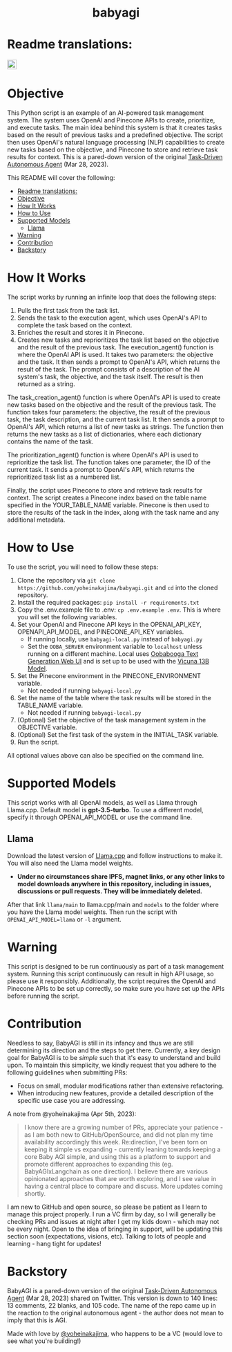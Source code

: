 <h1 align="center">
 babyagi

</h1>

# Readme translations:
<kbd>[<img title="Russian" alt="Russian" src="https://cdn.staticaly.com/gh/hjnilsson/country-flags/master/svg/ru.svg" width="22">](docs/README-ru.md)</kbd>

# Objective
This Python script is an example of an AI-powered task management system. The system uses OpenAI and Pinecone APIs to create, prioritize, and execute tasks. The main idea behind this system is that it creates tasks based on the result of previous tasks and a predefined objective. The script then uses OpenAI's natural language processing (NLP) capabilities to create new tasks based on the objective, and Pinecone to store and retrieve task results for context. This is a pared-down version of the original [Task-Driven Autonomous Agent](https://twitter.com/yoheinakajima/status/1640934493489070080?s=20) (Mar 28, 2023).

This README will cover the following:

- [Readme translations:](#readme-translations)
- [Objective](#objective)
- [How It Works](#how-it-works)
- [How to Use](#how-to-use)
- [Supported Models](#supported-models)
  - [Llama](#llama)
- [Warning](#warning)
- [Contribution](#contribution)
- [Backstory](#backstory)
# How It Works<a name="how-it-works"></a>
The script works by running an infinite loop that does the following steps:

1. Pulls the first task from the task list.
2. Sends the task to the execution agent, which uses OpenAI's API to complete the task based on the context.
3. Enriches the result and stores it in Pinecone.
4. Creates new tasks and reprioritizes the task list based on the objective and the result of the previous task.
The execution_agent() function is where the OpenAI API is used. It takes two parameters: the objective and the task. It then sends a prompt to OpenAI's API, which returns the result of the task. The prompt consists of a description of the AI system's task, the objective, and the task itself. The result is then returned as a string.

The task_creation_agent() function is where OpenAI's API is used to create new tasks based on the objective and the result of the previous task. The function takes four parameters: the objective, the result of the previous task, the task description, and the current task list. It then sends a prompt to OpenAI's API, which returns a list of new tasks as strings. The function then returns the new tasks as a list of dictionaries, where each dictionary contains the name of the task.

The prioritization_agent() function is where OpenAI's API is used to reprioritize the task list. The function takes one parameter, the ID of the current task. It sends a prompt to OpenAI's API, which returns the reprioritized task list as a numbered list.

Finally, the script uses Pinecone to store and retrieve task results for context. The script creates a Pinecone index based on the table name specified in the YOUR_TABLE_NAME variable. Pinecone is then used to store the results of the task in the index, along with the task name and any additional metadata.

# How to Use<a name="how-to-use"></a>
To use the script, you will need to follow these steps:

1. Clone the repository via `git clone https://github.com/yoheinakajima/babyagi.git` and `cd` into the cloned repository.
2. Install the required packages: `pip install -r requirements.txt`
3. Copy the .env.example file to .env: `cp .env.example .env`. This is where you will set the following variables.
4. Set your OpenAI and Pinecone API keys in the OPENAI_API_KEY, OPENAPI_API_MODEL, and PINECONE_API_KEY variables.
   - If running locally, use `babyagi-local.py` instead of `babyagi.py`
   - Set the `OOBA_SERVER` environment variable to `localhost` unless running on a different machine. Local uses [Oobabooga Text Generation Web UI](https://github.com/oobabooga/text-generation-webui) and is set up to be used with the [Vicuna 13B Model](https://github.com/lm-sys/FastChat/#vicuna-weights).
5. Set the Pinecone environment in the PINECONE_ENVIRONMENT variable.
    - Not needed if running `babyagi-local.py`
6. Set the name of the table where the task results will be stored in the TABLE_NAME variable.
    - Not needed if running `babyagi-local.py`
7. (Optional) Set the objective of the task management system in the OBJECTIVE variable.
8. (Optional) Set the first task of the system in the INITIAL_TASK variable.
9.  Run the script.

All optional values above can also be specified on the command line.

# Supported Models<a name="supported-models"></a>

This script works with all OpenAI models, as well as Llama through Llama.cpp. Default model is **gpt-3.5-turbo**. To use a different model, specify it through OPENAI_API_MODEL or use the command line.

## Llama

Download the latest version of [Llama.cpp](https://github.com/ggerganov/llama.cpp) and follow instructions to make it. You will also need the Llama model weights.

 - **Under no circumstances share IPFS, magnet links, or any other links to model downloads anywhere in this repository, including in issues, discussions or pull requests. They will be immediately deleted.**

After that link `llama/main` to llama.cpp/main and `models` to the folder where you have the Llama model weights. Then run the script with `OPENAI_API_MODEL=llama` or `-l` argument.

# Warning<a name="continous-script-warning"></a>
This script is designed to be run continuously as part of a task management system. Running this script continuously can result in high API usage, so please use it responsibly. Additionally, the script requires the OpenAI and Pinecone APIs to be set up correctly, so make sure you have set up the APIs before running the script.

# Contribution
Needless to say, BabyAGI is still in its infancy and thus we are still determining its direction and the steps to get there. Currently, a key design goal for BabyAGI is to be *simple* such that it's easy to understand and build upon. To maintain this simplicity, we kindly request that you adhere to the following guidelines when submitting PRs:
* Focus on small, modular modifications rather than extensive refactoring.
* When introducing new features, provide a detailed description of the specific use case you are addressing.

A note from @yoheinakajima (Apr 5th, 2023):

> I know there are a growing number of PRs, appreciate your patience - as I am both new to GitHub/OpenSource, and did not plan my time availability accordingly this week. Re:direction, I've been torn on keeping it simple vs expanding - currently leaning towards keeping a core Baby AGI simple, and using this as a platform to support and promote different approaches to expanding this (eg. BabyAGIxLangchain as one direction). I believe there are various opinionated approaches that are worth exploring, and I see value in having a central place to compare and discuss. More updates coming shortly.

I am new to GitHub and open source, so please be patient as I learn to manage this project properly. I run a VC firm by day, so I will generally be checking PRs and issues at night after I get my kids down - which may not be every night. Open to the idea of bringing in support, will be updating this section soon (expectations, visions, etc). Talking to lots of people and learning - hang tight for updates!

# Backstory
BabyAGI is a pared-down version of the original [Task-Driven Autonomous Agent](https://twitter.com/yoheinakajima/status/1640934493489070080?s=20) (Mar 28, 2023) shared on Twitter. This version is down to 140 lines: 13 comments, 22 blanks, and 105 code. The name of the repo came up in the reaction to the original autonomous agent - the author does not mean to imply that this is AGI.

Made with love by [@yoheinakajima](https://twitter.com/yoheinakajima), who happens to be a VC (would love to see what you're building!)